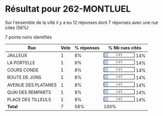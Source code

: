 # Résultat pour 262-MONTLUEL

Sur l'ensemble de la ville il y a eu 12 réponses dont 7 réponses avec une rue citée (58%)

7 points noirs identifiés

| Rue | Vote | % réponses | % Nb rues cités|
|-----|------|------------|----------------|
| JAILLEUX | 1 | 8% | <img src="../../img/bar_14.gif" />&nbsp;14%|
| LA PORTELLE | 1 | 8% | <img src="../../img/bar_14.gif" />&nbsp;14%|
| COURS CONDE | 1 | 8% | <img src="../../img/bar_14.gif" />&nbsp;14%|
| ROUTE DE JONS | 1 | 8% | <img src="../../img/bar_14.gif" />&nbsp;14%|
| AVENUE DES PLATANES | 1 | 8% | <img src="../../img/bar_14.gif" />&nbsp;14%|
| QUAI DES REMPARTS | 1 | 8% | <img src="../../img/bar_14.gif" />&nbsp;14%|
| PLACE DES TILLEULS | 1 | 8% | <img src="../../img/bar_14.gif" />&nbsp;14%|
| **Total** | 7 | 58% | 100%|
